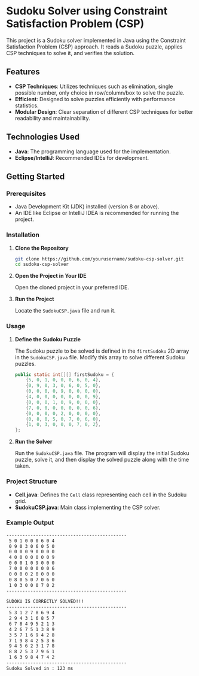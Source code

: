 # Sudoku Solver using Constraint Satisfaction Problem (CSP)

This project is a Sudoku solver implemented in Java using the Constraint Satisfaction Problem (CSP) approach. It reads a Sudoku puzzle, applies CSP techniques to solve it, and verifies the solution.

## Features

- **CSP Techniques**: Utilizes techniques such as elimination, single possible number, only choice in row/column/box to solve the puzzle.
- **Efficient**: Designed to solve puzzles efficiently with performance statistics.
- **Modular Design**: Clear separation of different CSP techniques for better readability and maintainability.

## Technologies Used

- **Java**: The programming language used for the implementation.
- **Eclipse/IntelliJ**: Recommended IDEs for development.

## Getting Started

### Prerequisites

- Java Development Kit (JDK) installed (version 8 or above).
- An IDE like Eclipse or IntelliJ IDEA is recommended for running the project.

### Installation

1. **Clone the Repository**

    ```sh
    git clone https://github.com/yourusername/sudoku-csp-solver.git
    cd sudoku-csp-solver
    ```

2. **Open the Project in Your IDE**

    Open the cloned project in your preferred IDE.

3. **Run the Project**

    Locate the `SudokuCSP.java` file and run it.

### Usage

1. **Define the Sudoku Puzzle**

    The Sudoku puzzle to be solved is defined in the `firstSudoku` 2D array in the `SudokuCSP.java` file. Modify this array to solve different Sudoku puzzles.

    ```java
    public static int[][] firstSudoku = {
        {5, 0, 1, 0, 0, 0, 6, 0, 4},
        {0, 9, 0, 3, 0, 6, 0, 5, 0},
        {0, 0, 0, 0, 9, 0, 0, 0, 0},
        {4, 0, 0, 0, 0, 0, 0, 0, 9},
        {0, 0, 0, 1, 0, 9, 0, 0, 0},
        {7, 0, 0, 0, 0, 0, 0, 0, 6},
        {0, 0, 0, 0, 2, 0, 0, 0, 0},
        {0, 8, 0, 5, 0, 7, 0, 6, 0},
        {1, 0, 3, 0, 0, 0, 7, 0, 2},
    };
    ```

2. **Run the Solver**

    Run the `SudokuCSP.java` file. The program will display the initial Sudoku puzzle, solve it, and then display the solved puzzle along with the time taken.

### Project Structure

- **Cell.java**: Defines the `Cell` class representing each cell in the Sudoku grid.
- **SudokuCSP.java**: Main class implementing the CSP solver.

### Example Output

```sh
---------------------------------------------
 5 0 1 0 0 0 6 0 4
 0 9 0 3 0 6 0 5 0
 0 0 0 0 9 0 0 0 0
 4 0 0 0 0 0 0 0 9
 0 0 0 1 0 9 0 0 0
 7 0 0 0 0 0 0 0 6
 0 0 0 0 2 0 0 0 0
 0 8 0 5 0 7 0 6 0
 1 0 3 0 0 0 7 0 2
---------------------------------------------

SUDOKU IS CORRECTLY SOLVED!!!
---------------------------------------------
 5 3 1 2 7 8 6 9 4
 2 9 4 3 1 6 8 5 7
 6 7 8 4 9 5 2 1 3
 4 2 6 7 5 1 3 8 9
 3 5 7 1 6 9 4 2 8
 7 1 9 8 4 2 5 3 6
 9 4 5 6 2 3 1 7 8
 8 8 2 5 3 7 9 6 1
 1 6 3 9 8 4 7 4 2
---------------------------------------------
Sudoku Solved in : 123 ms

